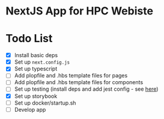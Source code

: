 # NextJS App for HPC Webiste

# Todo List

- [x] Install basic deps
- [x] Set up `next.config.js`
- [x] Set up typescript
- [ ] Add plopfile and .hbs template files for pages
- [ ] Add plopfile and .hbs template files for components
- [ ] Set up testing (install deps and add jest config - see [here](https://github.com/vercel/next.js/tree/canary/examples/with-typescript-eslint-jest))
- [x] Set up storybook
- [ ] Set up docker/startup.sh
- [ ] Develop app